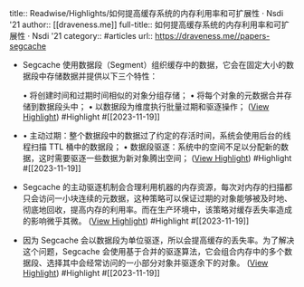 title:: Readwise/Highlights/如何提高缓存系统的内存利用率和可扩展性 · Nsdi '21
author:: [[draveness.me]]
full-title:: 如何提高缓存系统的内存利用率和可扩展性 · Nsdi '21
category:: #articles
url:: https://draveness.me//papers-segcache

- Segcache 使用数据段（Segment）组织缓存中的数据，它会在固定大小的数据段中存储数据并提供以下三个特性：
  
  •   将创建时间和过期时间相似的对象分组存储；
  •   将每个对象的元数据合并存储到数据段头中；
  •   以数据段为维度执行批量过期和驱逐操作； ([View Highlight](https://read.readwise.io/read/01hfky5c3e4cy7bb5pswkvye25)) #Highlight #[[2023-11-19]]
- •   主动过期：整个数据段中的数据过了约定的存活时间，系统会使用后台的线程扫描 TTL 桶中的数据段；
  •   数据段驱逐：系统中的空间不足以分配新的数据，这时需要驱逐一些数据为新对象腾出空间； ([View Highlight](https://read.readwise.io/read/01hfky6w75ahca6rtv4345yf80)) #Highlight #[[2023-11-19]]
- Segcache 的主动驱逐机制会合理利用机器的内存资源，每次对内存的扫描都只会访问一小块连续的元数据，这种策略可以保证过期的对象能够被及时地、彻底地回收，提高内存的利用率。而在生产环境中，该策略对缓存丢失率造成的影响微乎其微。 ([View Highlight](https://read.readwise.io/read/01hfky6jmb2bggh7xjx8hm4cap)) #Highlight #[[2023-11-19]]
- 因为 Segcache 会以数据段为单位驱逐，所以会提高缓存的丢失率。为了解决这个问题，Segcache 会使用基于合并的驱逐算法，它会组合内存中的多个数据段、选择其中会经常访问的一小部分对象并驱逐余下的对象。 ([View Highlight](https://read.readwise.io/read/01hfky731bfq6ppvt34s9rj6z6)) #Highlight #[[2023-11-19]]